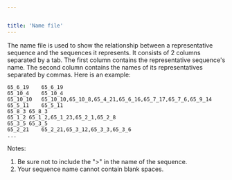 ```yaml
---


title: 'Name file'
---
```

The name file is used to show the relationship between a representative
sequence and the sequences it represents. It consists of 2 columns
separated by a tab. The first column contains the representative
sequence\'s name. The second column contains the names of its
representatives separated by commas. Here is an example:

    65_6_19    65_6_19
    65_10_4    65_10_4
    65_10_10   65_10_10,65_10_8,65_4_21,65_6_16,65_7_17,65_7_6,65_9_14
    65_5_11    65_5_11
    65_8_3 65_8_3
    65_1_2 65_1_2,65_1_23,65_2_1,65_2_8
    65_3_5 65_3_5
    65_2_21    65_2_21,65_3_12,65_3_3,65_3_6
    ...

Notes:

1.  Be sure not to include the \"\>\" in the name of the sequence.
2.  Your sequence name cannot contain blank spaces.
